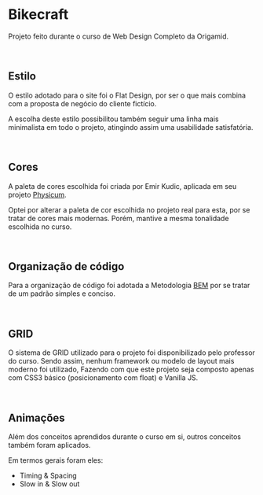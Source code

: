 # Bikecraft

Projeto feito durante o curso de Web Design Completo da Origamid.

&nbsp;

## Estilo
O estilo adotado para o site foi o Flat Design, por ser o que mais combina com a proposta de negócio do cliente fictício.

A escolha deste estilo possibilitou também seguir uma linha mais minimalista em todo o projeto, atingindo assim uma usabilidade satisfatória.

&nbsp; 

## Cores

A paleta de cores escolhida foi criada por Emir Kudic, aplicada em seu projeto [Physicum](https://dribbble.com/shots/14013846-Physicum-Branding-Design).

Optei por alterar a paleta de cor escolhida no projeto real para esta, por se tratar de cores mais modernas. Porém, mantive a mesma tonalidade escolhida no curso.

&nbsp;

## Organização de código

Para a organização de código foi adotada a Metodologia [BEM](http://getbem.com/) por se tratar de um padrão simples e conciso.

&nbsp;

## GRID

O sistema de GRID utilizado para o projeto foi disponibilizado pelo professor do curso. 
Sendo assim, nenhum framework ou modelo de layout mais moderno foi utilizado, Fazendo com que este projeto seja composto apenas com CSS3 básico (posicionamento com float) e Vanilla JS.

&nbsp;

## Animações

Além dos conceitos aprendidos durante o curso em si, outros conceitos também foram aplicados.

Em termos gerais foram eles:

- Timing & Spacing
- Slow in & Slow out